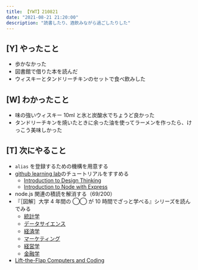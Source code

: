 ```yaml
---
title: 【YWT】210821
date: "2021-08-21 21:20:00"
description: "読書したり、酒飲みながら過ごしたりした"
---
```


## [Y] やったこと

- 歩かなかった
- 図書館で借りた本を読んだ
- ウィスキーとタンドリーチキンのセットで食べ飲みした

## [W] わかったこと

- 味の強いウィスキー 10ml と氷と炭酸水でちょうど良かった
- タンドリーチキンを焼いたときに余った油を使ってラーメンを作ったら、けっこう美味しかった

## [T] 次にやること

- `alias` を登録するための機構を用意する
- [github learning lab](https://lab.github.com/githubtraining)のチュートリアルをすすめる
  - [Introduction to Design Thinking](https://lab.github.com/githubtraining/introduction-to-design-thinking)
  - [Introduction to Node with Express](https://lab.github.com/everydeveloper/introduction-to-node-with-express)
- node.js 関連の積読を解消する（69/200）
- 『［図解］大学 4 年間の ◯◯ が 10 時間でざっと学べる』シリーズを読んでみる
  - [統計学](https://www.amazon.co.jp/dp/B07PXB4NN9)
  - [データサイエンス](https://www.amazon.co.jp/dp/B07XNW3TQM)
  - [経済学](https://www.amazon.co.jp/dp/B01KNLFHH6)
  - [マーケティング](https://www.amazon.co.jp/dp/B07BNC2SV3)
  - [経営学](https://www.amazon.co.jp/dp/B071SKDF3L)
  - [金融学](https://www.amazon.co.jp/dp/B07BB6Z7FW)
- [Lift-the-Flap Computers and Coding](https://www.amazon.co.jp/dp/1409591514)

<!-- https://twitter.com/camomile_cafe/status/1429075905742139393?s=20 -->
